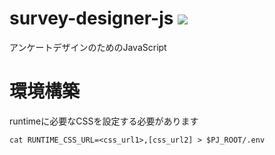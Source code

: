 # survey-designer-js <a href="https://travis-ci.org/jirokun/survey-designer-js"><img src="https://travis-ci.org/jirokun/survey-designer-js.svg?branch=master"/></a>

アンケートデザインのためのJavaScript

# 環境構築
runtimeに必要なCSSを設定する必要があります

```
cat RUNTIME_CSS_URL=<css_url1>,[css_url2] > $PJ_ROOT/.env
```
